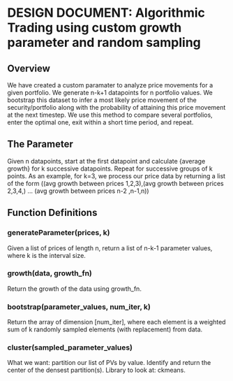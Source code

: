 # DESIGN DOCUMENT: Algorithmic Trading using custom growth parameter and random sampling

## Overview

 We have created a custom paramater to analyze price movements for a given portfolio. 
 We generate n-k+1 datapoints for n portfolio values. We bootstrap this dataset to infer a most likely price movement
 of the security/portfolio along with the probability of attaining this price movement at the next timestep.
 We use this method to compare several portfolios, enter the optimal one, exit within a short time period, and repeat.

## The Parameter

Given n datapoints, start at the first datapoint and calculate {average growth} for k successive datapoints. Repeat for 
successive groups of k points. As an example, for k=3, we process our price data by returning a list of the form
((avg growth between prices 1,2,3),(avg growth between prices 2,3,4,) ... (avg growth between prices n-2 ,n-1,n))
## Function Definitions

### generateParameter(prices, k)
Given a list of prices of length n, return a list of n-k-1 parameter values, where k is the interval size.

### growth(data, growth_fn)
Return the growth of the data using growth_fn.

### bootstrap(parameter_values, num_iter, k)
Return the array of dimension [num_iter], where each element is a weighted sum of k randomly sampled elements 
(with replacement) from data.

### cluster(sampled_parameter_values)
What we want: partition our list of PVs by value. Identify and return the center of
the densest partition(s).
Library to look at: ckmeans. 

### 